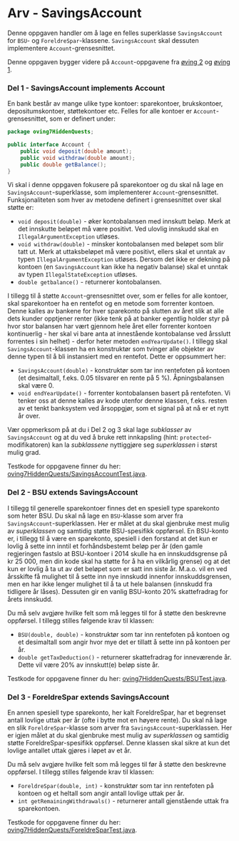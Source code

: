 # Arv - SavingsAccount

Denne oppgaven handler om å lage en felles superklasse `SavingsAccount` for
`BSU`- og `ForeldreSpar`-klassene. `SavingsAccount` skal dessuten implementere
`Account`-grensesnittet.

Denne oppgaven bygger videre på `Account`-oppgavene fra
[øving 2](../oving2/Account.md) og [øving 1](../oving1/Account.md).

### Del 1 - SavingsAccount implements Account

En bank består av mange ulike type kontoer: sparekontoer, brukskontoer,
depositumskontoer, støttekontoer etc. Felles for alle kontoer er
`Account`-grensesnittet, som er definert under:

```java
package oving7HiddenQuests;

public interface Account {
    public void deposit(double amount);
    public void withdraw(double amount);
    public double getBalance();
}
```

Vi skal i denne oppgaven fokusere på sparekontoer og du skal nå lage en
`SavingsAccount`-superklasse, som implementerer `Account`-grensesnittet.
Funksjonaliteten som hver av metodene definert i grensesnittet over skal
støtte er:

- `void deposit(double)` - øker kontobalansen med innskutt beløp. Merk at det
  innskutte beløpet må være positivt. Ved ulovlig innskudd skal en
  `IllegalArgumentException` utløses.
- `void withdraw(double)` - minsker kontobalansen med beløpet som blir tatt ut.
  Merk at uttaksbeløpet må være positivt, ellers skal et unntak av typen
  `IllegalArgumentException` utløses. Dersom det ikke er dekning på kontoen
  (en `SavingsAccount` kan ikke ha negativ balanse) skal et unntak av typen
  `IllegalStateException` utløses.
- `double getbalance()` - returnerer kontobalansen.

I tillegg til å støtte `Account`-grensesnittet over, som er felles for alle
kontoer, skal sparekontoer ha en rentefot og en metode som forrenter kontoen.
Denne kalles av bankene for hver sparekonto på slutten av året slik at alle
dets kunder opptjener renter (ikke tenk på at banker egentlig holder styr på
hvor stor balansen har vært gjennom hele året eller forrenter kontoen
kontinuerlig - her skal vi bare anta at innestående kontobalanse ved årsslutt
forrentes i sin helhet) - derfor heter metoden `endYearUpdate()`. I tillegg
skal `SavingsAccount`-klassen ha en konstruktør som tvinger alle objekter
av denne typen til å bli instansiert med en rentefot. Dette er oppsummert her:

- `SavingsAccount(double)` - konstruktør som tar inn rentefoten på kontoen
  (et desimaltall, f.eks. 0.05 tilsvarer en rente på 5 %). Åpningsbalansen
  skal være 0.
- `void endYearUpdate()` - forrenter kontobalansen basert på rentefoten.
  Vi tenker oss at denne kalles av kode utenfor denne klassen, f.eks. resten
  av et tenkt banksystem ved årsoppgjør, som et signal på at nå er et nytt år
  over.

Vær oppmerksom på at du i Del 2 og 3 skal lage _subklasser_ av `SavingsAccount`
og at du ved å bruke rett innkapsling (hint: `protected`-modifikatoren) kan la
_subklassene_ nyttiggjøre seg _superklassen_ i størst mulig grad.

Testkode for oppgavene finner du her: [oving7HiddenQuests/SavingsAccountTest.java](../../src/test/java/oving7HiddenQuests/SavingsAccountTest.java).

### Del 2 - BSU extends SavingsAccount

I tillegg til generelle sparekontoer finnes det en spesiell type sparekonto
som heter BSU. Du skal nå lage en `BSU`-klasse som arver fra
`SavingsAccount`-superklassen. Her er målet at du skal gjenbruke mest mulig
av _superklassen_ og samtidig støtte BSU-spesifikk oppførsel. En BSU-konto er,
i tillegg til å være en sparekonto, spesiell i den forstand at det kun er
lovlig å sette inn inntil et forhåndsbestemt beløp per år
(den gamle regjeringen fastslo at BSU-kontoer i 2014 skulle ha en
innskuddsgrense på kr 25 000, men din kode skal ha støtte for å ha en vilkårlig
grense) og at det kun er lovlig å ta ut av det beløpet som er satt inn siste
år. M.a.o. vil en ved årsskifte få mulighet til å sette inn nye innskudd
innenfor innskuddsgrensen, men en har ikke lenger mulighet til å ta ut hele
balansen (innskudd fra tidligere år låses). Dessuten gir en vanlig BSU-konto
20% skattefradrag for årets innskudd.

Du må selv avgjøre hvilke felt som må legges til for å støtte den beskrevne
oppførsel. I tillegg stilles følgende krav til klassen:

- `BSU(double, double)` - konstruktør som tar inn rentefoten på kontoen og et
  desimaltall som angir hvor mye det er tillatt å sette inn på kontoen per år.
- `double getTaxDeduction()` - returnerer skattefradrag for inneværende år.
  Dette vil være 20% av innskutt(e) beløp siste år.

Testkode for oppgavene finner du her: [oving7HiddenQuests/BSUTest.java](../../src/test/java/oving7HiddenQuests/BSUTest.java).

### Del 3 - ForeldreSpar extends SavingsAccount

En annen spesiell type sparekonto, her kalt ForeldreSpar, har et begrenset
antall lovlige uttak per år (ofte i bytte mot en høyere rente). Du skal nå
lage en slik `ForeldreSpar`-klasse som arver fra `SavingsAccount`-superklassen.
Her er igjen målet at du skal gjenbruke mest mulig av _superklassen_ og
samtidig støtte ForeldreSpar-spesifikk oppførsel. Denne klassen skal sikre at
kun det lovlige antallet uttak gjøres i løpet av et år.

Du må selv avgjøre hvilke felt som må legges til før å støtte den beskrevne
oppførsel. I tillegg stilles følgende krav til klassen:

- `ForeldreSpar(double, int)` - konstruktør som tar inn rentefoten på kontoen
  og et heltall som angir antall lovlige uttak per år.
- `int getRemainingWithdrawals()` - returnerer antall gjenstående uttak fra
  sparekontoen.

Testkode for oppgavene finner du her: [oving7HiddenQuests/ForeldreSparTest.java](../../src/test/java/oving7HiddenQuests/ForeldreSparTest.java).
